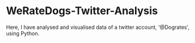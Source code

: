 # WeRateDogs-Twitter-Analysis
Here, I have analysed and visualised data of a twitter account, '@Dogrates', using Python.
